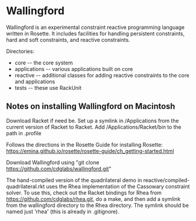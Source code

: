 # Wallingford

Wallingford is an experimental constraint reactive programming
language written in Rosette.  It includes facilities for handling
persistent constraints, hard and soft constraints, and reactive
constraints.

Directories:
* core -- the core system
* applications -- various applications built on core
* reactive -- additional classes for adding reactive constraints to the core and applications 
* tests -- these use RackUnit

## Notes on installing Wallingford on Macintosh

Download Racket if need be.  Set up a symlink in /Applications from the
current version of Racket to Racket.  Add /Applications/Racket/bin to the
path in .profile

Follows the directions in the Rosette Guide for installing Rosette: https://emina.github.io/rosette/rosette-guide/ch_getting-started.html

Download Wallingford using "git clone https://github.com/cdglabs/wallingford.git"

The hand-compiled version of the quadrilateral demo in
reactive/compiled-quadrilateral.rkt uses the Rhea implementation of the
Cassowary constraint solver.  To use this, check out the Racket bindings
for Rhea from https://github.com/cdglabs/rhea.git, do a make, and then
add a symlink from the wallingford directory to the Rhea directory.  The
symlink should be named just 'rhea' (this is already in .gitignore).

